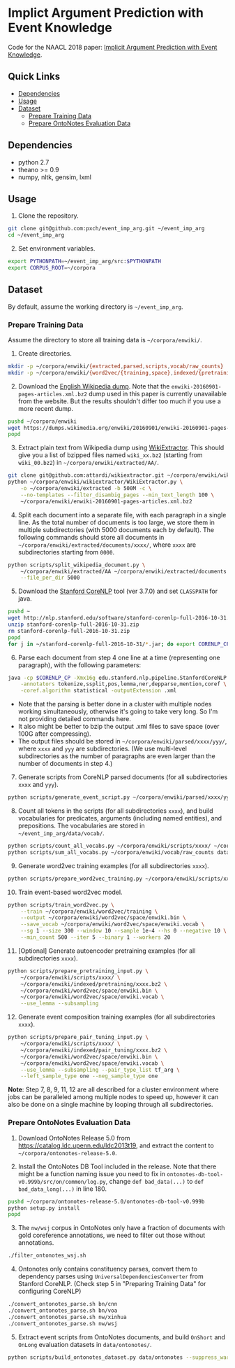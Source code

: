 # Implict Argument Prediction with Event Knowledge
Code for the NAACL 2018 paper: [Implicit Argument Prediction with Event Knowledge](https://arxiv.org/abs/1802.07226).

## Quick Links
* [Dependencies](#dependencies)
* [Usage](#usage)
* [Dataset](#dataset)
	* [Prepare Training Data](#prepare-training-data)
	* [Prepare OntoNotes Evaluation Data](#prepare-ontonotes-evaluation-data)

## Dependencies
* python 2.7
* theano >= 0.9
* numpy, nltk, gensim, lxml

## Usage
1. Clone the repository.
```bash
git clone git@github.com:pxch/event_imp_arg.git ~/event_imp_arg
cd ~/event_imp_arg
```
2. Set environment variables.
```bash
export PYTHONPATH=~/event_imp_arg/src:$PYTHONPATH
export CORPUS_ROOT=~/corpora
```

## Dataset
By default, assume the working directory is `~/event_imp_arg`.

### Prepare Training Data
Assume the directory to store all training data is `~/corpora/enwiki/`.

1. Create directories.
```bash
mkdir -p ~/corpora/enwiki/{extracted,parsed,scripts,vocab/raw_counts}
mkdir -p ~/corpora/enwiki/{word2vec/{training,space},indexed/{pretraining,pair_tuning}}
```

2. Download the [English Wikipedia dump](https://dumps.wikimedia.org/enwiki/). Note that the `enwiki-20160901-pages-articles.xml.bz2` dump used in this paper is currently unavailable from the website. But the results shouldn't differ too much if you use a more recent dump.
```bash
pushd ~/corpora/enwiki
wget https://dumps.wikimedia.org/enwiki/20160901/enwiki-20160901-pages-articles.xml.bz2
popd
```

3. Extract plain text from Wikipedia dump using [WikiExtractor](https://github.com/attardi/wikiextractor). This should give you a list of bzipped files named `wiki_xx.bz2` (starting from `wiki_00.bz2`) in `~/corpora/enwiki/extracted/AA/`.
```bash
git clone git@github.com:attardi/wikiextractor.git ~/corpora/enwiki/wikiextractor
python ~/corpora/enwiki/wikiextractor/WikiExtractor.py \
	-o ~/corpora/enwiki/extracted -b 500M -c \
	--no-templates --filter_disambig_pages --min_text_length 100 \
	~/corpora/enwiki/enwiki-20160901-pages-articles.xml.bz2
```

4. Split each document into a separate file, with each paragraph in a single line. As the total number of documents is too large, we store them in multiple subdirectories (with 5000 documents each by default). The following commands should store all documents in `~/corpora/enwiki/extracted/documents/xxxx/`, where `xxxx` are subdirectories starting from `0000`. 
```bash
python scripts/split_wikipedia_document.py \
	~/corpora/enwiki/extracted/AA ~/corpora/enwiki/extracted/documents \
	--file_per_dir 5000
```

5. Download the [Stanford CoreNLP](https://stanfordnlp.github.io/CoreNLP/) tool (ver 3.7.0) and set `CLASSPATH` for java.
```bash
pushd ~
wget http://nlp.stanford.edu/software/stanford-corenlp-full-2016-10-31.zip
unzip stanford-corenlp-full-2016-10-31.zip
rm stanford-corenlp-full-2016-10-31.zip
popd
for j in ~/stanford-corenlp-full-2016-10-31/*.jar; do export CORENLP_CP="$CORENLP_CP:$j"; done
```

6. Parse each document from step 4 one line at a time (representing one paragraph), with the following parameters:
```bash
java -cp $CORENLP_CP -Xmx16g edu.stanford.nlp.pipeline.StanfordCoreNLP \
	-annotators tokenize,ssplit,pos,lemma,ner,depparse,mention,coref \
	-coref.algorithm statistical -outputExtension .xml
```
* Note that the parsing is better done in a cluster with multiple nodes working simultaneously, otherwise it's going to take very long. So I'm not providing detailed commands here.
* It also might be better to bzip the output .xml files to save space (over 100G after compressing).
* The output files should be stored in `~/corpora/enwiki/parsed/xxxx/yyy/`, where `xxxx` and `yyy` are subdirectories. (We use multi-level subdirectories as the number of paragraphs are even larger than the number of documents in step 4.)

7. Generate scripts from CoreNLP parsed documents (for all subdirectories `xxxx` and `yyy`).
```bash
python scripts/generate_event_script.py ~/corpora/enwiki/parsed/xxxx/yyy ~/corpora/enwiki/scripts/xxxx/yyy.bz2
```

8. Count all tokens in the scripts (for all subdirectories `xxxx`), and build vocabularies for predicates, arguments (including named entities), and prepositions. The vocabularies are stored in `~/event_imp_arg/data/vocab/`.
```bash
python scripts/count_all_vocabs.py ~/corpora/enwiki/scripts/xxxx/ ~/corpora/enwiki/vocab/raw_counts/xxxx
python scripts/sum_all_vocabs.py ~/corpora/enwiki/vocab/raw_counts data/vocab
```

9. Generate word2vec training examples (for all subdirectories `xxxx`).
```bash
python scripts/prepare_word2vec_training.py ~/corpora/enwiki/scripts/xxxx/ ~/corpora/enwiki/word2vec/training/xxxx.bz2
```

10. Train event-based word2vec model.
```bash
python scripts/train_word2vec.py \
	--train ~/corpora/enwiki/word2vec/training \
	--output ~/corpora/enwiki/word2vec/space/enwiki.bin \
	--save_vocab ~/corpora/enwiki/word2vec/space/enwiki.vocab \
	--sg 1 --size 300 --window 10 --sample 1e-4 --hs 0 --negative 10 \
	--min_count 500 --iter 5 --binary 1 --workers 20 
```

11. [Optional] Generate autoencoder pretraining examples (for all subdirectories `xxxx`).
```bash
python scripts/prepare_pretraining_input.py \
	~/corpora/enwiki/scripts/xxxx/ \
	~/corpora/enwiki/indexed/pretraining/xxxx.bz2 \
	~/corpora/enwiki/word2vec/space/enwiki.bin \
	~/corpora/enwiki/word2vec/space/enwiki.vocab \
	--use_lemma --subsampling
```

12. Generate event composition training examples (for all subdirectories `xxxx`).
```bash
python scripts/prepare_pair_tuning_input.py \
	~/corpora/enwiki/scripts/xxxx/ \
	~/corpora/enwiki/indexed/pair_tuning/xxxx.bz2 \
	~/corpora/enwiki/word2vec/space/enwiki.bin \
	~/corpora/enwiki/word2vec/space/enwiki.vocab \
	--use_lemma --subsampling --pair_type_list tf_arg \
	--left_sample_type one --neg_sample_type one
```

__Note__: Step 7, 8, 9, 11, 12 are all described for a cluster environment where jobs can be paralleled among multiple nodes to speed up, however it can also be done on a single machine by looping through all subdirectories.

### Prepare OntoNotes Evaluation Data

1. Download OntoNotes Release 5.0 from https://catalog.ldc.upenn.edu/ldc2013t19, and extract the content to `~/corpora/ontonotes-release-5.0`.

2. Install the OntoNotes DB Tool included in the release. Note that there might be a function naming issue you need to fix in `ontonotes-db-tool-v0.999b/src/on/common/log.py`, change `def bad_data(...)` to `def bad_data_long(...)` in line 180.
```bash
pushd ~/corpora/ontonotes-release-5.0/ontonotes-db-tool-v0.999b
python setup.py install
popd
```

3. The `nw/wsj` corpus in OntoNotes only have a fraction of documents with gold coreference annotations, we need to filter out those without annotations.
```bash
./filter_ontonotes_wsj.sh
```

4. Ontonotes only contains constituency parses, convert them to dependency parses using `UniversalDependenciesConverter` from Stanford CoreNLP. (Check step 5 in "Preparing Training Data" for configuring CoreNLP)
```bash
./convert_ontonotes_parse.sh bn/cnn
./convert_ontonotes_parse.sh bn/voa
./convert_ontonotes_parse.sh nw/xinhua
./convert_ontonotes_parse.sh nw/wsj
```

5. Extract event scripts from OntoNotes documents, and build `OnShort` and `OnLong` evaluation datasets in `data/ontonotes/`.
```bash
python scripts/build_ontonotes_dataset.py data/ontonotes --suppress_warning
```
